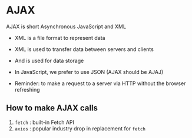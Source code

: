 # AJAX
AJAX is short Asynchronous JavaScript and XML
* XML is a file format to represent data
* XML is used to transfer data between servers and clients
* And is used for data storage
* In JavaScript, we prefer to use JSON (AJAX should be AJAJ)

* Reminder: to make a request to a server via HTTP without the browser refreshing

## How to make AJAX calls
1. `fetch` : built-in Fetch API
2. `axios` : popular industry drop in replacement for `fetch`